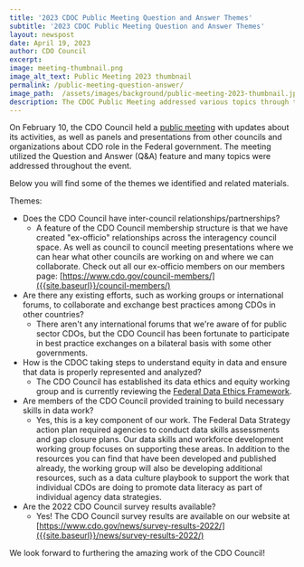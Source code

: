 ```yaml
---
title: '2023 CDOC Public Meeting Question and Answer Themes'
subtitle: '2023 CDOC Public Meeting Question and Answer Themes'
layout: newspost
date: April 19, 2023
author: CDO Council
excerpt:
image: meeting-thumbnail.png
image_alt_text: Public Meeting 2023 thumbnail
permalink: /public-meeting-question-answer/
image_path:  /assets/images/background/public-meeting-2023-thumbnail.jpg
description: The CDOC Public Meeting addressed various topics through the Question and Answer function. Here is a brief summary of overarching themes.
---
```


On February 10, the CDO Council held a [public meeting]({{site.baseurl}}/public-meeting-2023/) with updates about its activities, as well as panels and presentations from other councils and organizations about CDO role in the Federal government. The meeting utilized the Question and Answer (Q&A) feature and many topics were addressed throughout the event. 

Below you will find some of the themes we identified and related materials.

Themes:
-	Does the CDO Council have inter-council relationships/partnerships?
	-	A feature of the CDO Council membership structure is that we have created "ex-officio" relationships across the interagency council space. As well as council to council meeting presentations where we can hear what other councils are working on and where we can collaborate. Check out all our ex-officio members on our members page: [https://www.cdo.gov/council-members/]({{site.baseurl}}/council-members/)
-	Are there any existing efforts, such as working groups or international forums, to collaborate and exchange best practices among CDOs in other countries?
	-	There aren't any international forums that we're aware of for public sector CDOs, but the CDO Council has been fortunate to participate in best practice exchanges on a bilateral basis with some other governments.
-	How is the CDOC taking steps to understand equity in data and ensure that data is properly represented and analyzed?
	-	The CDO Council has established its data ethics and equity working group and is currently reviewing the [Federal Data Ethics Framework]({{site.baseurl}}/assets/documents/fds-data-ethics-framework.pdf).
-	Are members of the CDO Council provided training to build necessary skills in data work?
	-	Yes, this is a key component of our work. The Federal Data Strategy action plan required agencies to conduct data skills assessments and gap closure plans.  Our data skills and workforce development working group focuses on supporting these areas. In addition to the resources you can find that have been developed and published already, the working group will also be developing additional resources, such as a data culture playbook to support the work that individual CDOs are doing to promote data literacy as part of individual agency data strategies.
-	Are the 2022 CDO Council survey results available?
	-	Yes! The CDO Council survey results are available on our website at [https://www.cdo.gov/news/survey-results-2022/]({{site.baseurl}}/news/survey-results-2022/)

We look forward to furthering the amazing work of the CDO Council!
